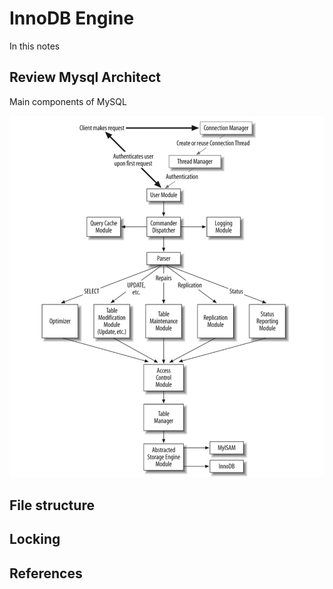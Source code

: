 # InnoDB Engine

In this notes

## Review Mysql Architect

Main components of MySQL

![alt text](mysql_key_modules.png "Key MySQL module")

## File structure


## Locking


## References
